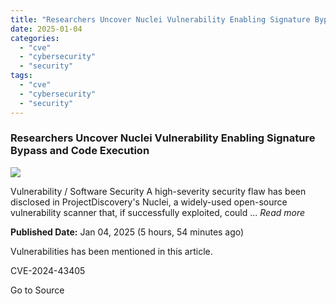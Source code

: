 ```yaml
---
title: "Researchers Uncover Nuclei Vulnerability Enabling Signature Bypass and Code Execution"
date: 2025-01-04
categories: 
  - "cve"
  - "cybersecurity"
  - "security"
tags: 
  - "cve"
  - "cybersecurity"
  - "security"
---
```


### Researchers Uncover Nuclei Vulnerability Enabling Signature Bypass and Code Execution

![](https://upload.cvefeed.io/news/22329/thumbnail.jpg)

Vulnerability / Software Security A high-severity security flaw has been disclosed in ProjectDiscovery's Nuclei, a widely-used open-source vulnerability scanner that, if successfully exploited, could ... _Read more_

**Published Date:** Jan 04, 2025 (5 hours, 54 minutes ago)

Vulnerabilities has been mentioned in this article.

CVE-2024-43405

Go to Source
